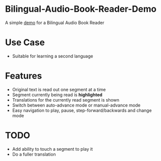 # Bilingual-Audio-Book-Reader-Demo
A simple [demo](https://hoekit.github.io/Bilingual-Book-Reader-Demo/) for a Bilingual Audio Book Reader

# Use Case
- Suitable for learning a second language

# Features
- Original text is read out one segment at a time
- Segment currently being read is **highlighted**
- Translations for the currently read segment is shown
- Switch between auto-advance mode or manual-advance mode
- Easy navigation to play, pause, step-forward/backwards and change mode

# TODO
- Add ability to touch a segment to play it
- Do a fuller translation
